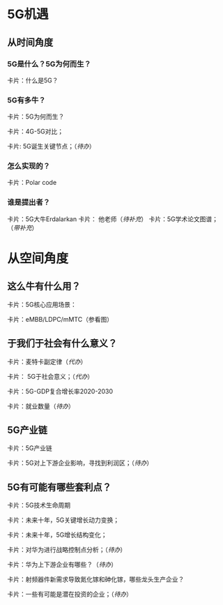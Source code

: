 # 5G机遇

## 从时间角度
###  5G是什么？5G为何而生？

卡片：什么是5G？
### 5G有多牛？
卡片：5G为何而生？

卡片：4G-5G对比；

卡片: 5G诞生关键节点；（*待办*）

### 怎么实现的？
卡片：Polar code

### 谁是提出者？
卡片：5G大牛Erdalarkan
卡片： 他老师（*待补充*）
卡片：5G学术论文图谱；（*带补充*）


# 从空间角度
## 这么牛有什么用？

卡片：5G核心应用场景：

卡片：eMBB/LDPC/mMTC（参看图）




## 于我们于社会有什么意义？
卡片：麦特卡副定律（*代办*）

卡片： 5G于社会意义；（*代办*）

卡片：5G-GDP复合增长率2020-2030

卡片：就业数量（*待办*）


## 5G产业链
卡片：5G产业链

卡片：5G对上下游企业影响，寻找到利润区；（*待办*）

## 5G有可能有哪些套利点？
卡片：5G技术生命周期

卡片：未来十年，5G关键增长动力变换；

卡片：未来十年，5G增长结构变化；

卡片：对华为进行战略控制点分析；（*待办*）

卡片：华为上下游企业有哪些？（*待办*）

卡片：射频器件新需求导致氮化镓和砷化镓，哪些龙头生产企业？

卡片：一些有可能是潜在投资的企业；（*待办*）







